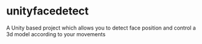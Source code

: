 # unityfacedetect
A Unity based project which allows you to detect face position and control a 3d model according to your movements
